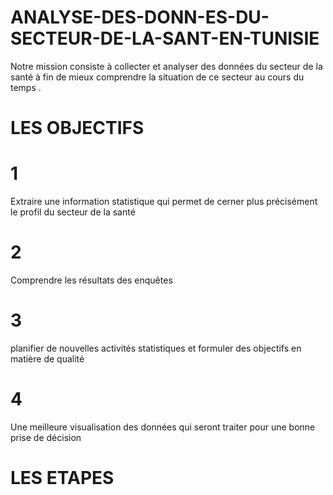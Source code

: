 # ANALYSE-DES-DONN-ES-DU-SECTEUR-DE-LA-SANT-EN-TUNISIE
Notre mission consiste à collecter et analyser des données du secteur de la
santé à fin de mieux comprendre la situation de ce secteur au cours du
temps .
# LES OBJECTIFS
# 1
Extraire une information statistique qui permet de cerner plus précisément le profil du secteur de la santé
# 2
Comprendre les résultats des enquêtes
# 3
planifier de nouvelles activités statistiques et formuler des objectifs en matière de qualité
# 4
Une meilleure visualisation des données qui seront traiter pour une bonne prise de décision
# LES ETAPES
